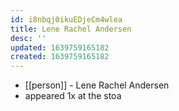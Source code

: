 ```yaml
---
id: i8nbqj0ikuEDjeCm4wlea
title: Lene Rachel Andersen
desc: ''
updated: 1639759165182
created: 1639759165182
---
```



- [[person]] - Lene Rachel Andersen
- appeared 1x at the stoa
